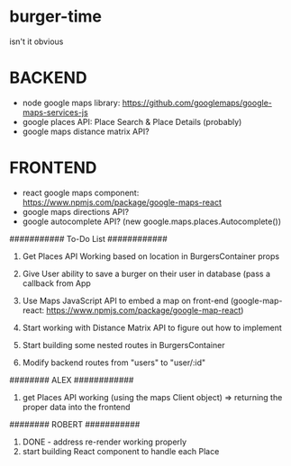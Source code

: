# burger-time
isn't it obvious


# BACKEND
- node google maps library: https://github.com/googlemaps/google-maps-services-js
- google places API: Place Search & Place Details (probably)
- google maps distance matrix API?


# FRONTEND

- react google maps component: https://www.npmjs.com/package/google-maps-react
- google maps directions API?
- google autocomplete API? (new google.maps.places.Autocomplete())




########### To-Do List ############

1. Get Places API Working based on location in BurgersContainer props

2. Give User ability to save a burger on their user in database (pass a callback from App

3. Use Maps JavaScript API to embed a map on front-end (google-map-react: https://www.npmjs.com/package/google-map-react)

4. Start working with Distance Matrix API to figure out how to implement

5. Start building some nested routes in BurgersContainer

6. Modify backend routes from "users" to "user/:id"


######## ALEX ############
1. get Places API working (using the maps Client object) => returning the proper data into the frontend


######## ROBERT ###########
1. DONE - address re-render working properly 
2. start building React component to handle each Place